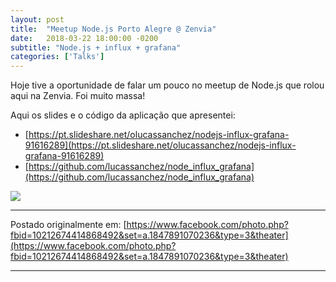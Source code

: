 ```yaml
---
layout: post
title:  "Meetup Node.js Porto Alegre @ Zenvia"
date:   2018-03-22 18:00:00 -0200
subtitle: "Node.js + influx + grafana"
categories: ['Talks']
---
```


Hoje tive a oportunidade de falar um pouco no meetup de Node.js que rolou aqui na Zenvia. Foi muito massa!

Aqui os slides e o código da aplicação que apresentei:
- [https://pt.slideshare.net/olucassanchez/nodejs-influx-grafana-91616289](https://pt.slideshare.net/olucassanchez/nodejs-influx-grafana-91616289)
- [https://github.com/lucassanchez/node_influx_grafana](https://github.com/lucassanchez/node_influx_grafana)

![](https://scontent.fpoa4-1.fna.fbcdn.net/v/t1.0-9/29542950_10212674414868492_7434613115766623615_n.jpg?_nc_cat=106&_nc_ht=scontent.fpoa4-1.fna&oh=e302edb2bcf68c303e969cdf77770c54&oe=5D7837DE)

---

Postado originalmente em: [https://www.facebook.com/photo.php?fbid=10212674414868492&set=a.1847891070236&type=3&theater](https://www.facebook.com/photo.php?fbid=10212674414868492&set=a.1847891070236&type=3&theater)

---